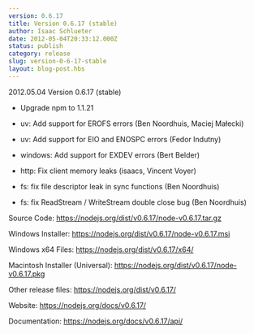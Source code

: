 ```yaml
---
version: 0.6.17
title: Version 0.6.17 (stable)
author: Isaac Schlueter
date: 2012-05-04T20:33:12.000Z
status: publish
category: release
slug: version-0-6-17-stable
layout: blog-post.hbs
---
```


<p>2012.05.04 Version 0.6.17 (stable)

</p>
<ul>
<li><p>Upgrade npm to 1.1.21</p>
</li>
<li><p>uv: Add support for EROFS errors (Ben Noordhuis, Maciej Małecki)</p>
</li>
<li><p>uv: Add support for EIO and ENOSPC errors (Fedor Indutny)</p>
</li>
<li><p>windows: Add support for EXDEV errors (Bert Belder)</p>
</li>
<li><p>http: Fix client memory leaks (isaacs, Vincent Voyer)</p>
</li>
<li><p>fs: fix file descriptor leak in sync functions (Ben Noordhuis)</p>
</li>
<li><p>fs: fix ReadStream / WriteStream double close bug (Ben Noordhuis)</p>
</li>
</ul>
<p>Source Code: <a href="https://nodejs.org/dist/v0.6.17/node-v0.6.17.tar.gz">https://nodejs.org/dist/v0.6.17/node-v0.6.17.tar.gz</a>

</p>
<p>Windows Installer: <a href="https://nodejs.org/dist/v0.6.17/node-v0.6.17.msi">https://nodejs.org/dist/v0.6.17/node-v0.6.17.msi</a>

</p>
<p>Windows x64 Files: <a href="https://nodejs.org/dist/v0.6.17/x64/">https://nodejs.org/dist/v0.6.17/x64/</a>

</p>
<p>Macintosh Installer (Universal): <a href="https://nodejs.org/dist/v0.6.17/node-v0.6.17.pkg">https://nodejs.org/dist/v0.6.17/node-v0.6.17.pkg</a>

</p>
<p>Other release files: <a href="https://nodejs.org/dist/v0.6.17/">https://nodejs.org/dist/v0.6.17/</a>

</p>
<p>Website: <a href="https://nodejs.org/docs/v0.6.17/">https://nodejs.org/docs/v0.6.17/</a>

</p>
<p>Documentation: <a href="https://nodejs.org/docs/v0.6.17/api/">https://nodejs.org/docs/v0.6.17/api/</a>
</p>
